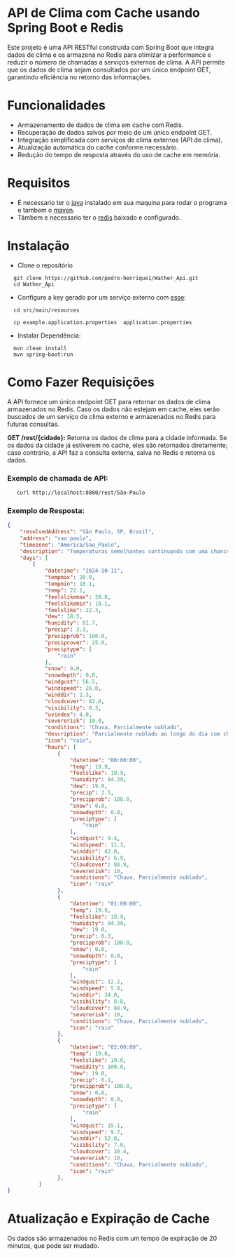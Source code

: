 # API de Clima com Cache usando Spring Boot e Redis

Este projeto é uma API RESTful construída com Spring Boot que integra dados de clima e os armazena no Redis para otimizar a performance e reduzir o número de chamadas a serviços externos de clima. A API permite que os dados de clima sejam consultados por um único endpoint GET, garantindo eficiência no retorno das informações.


# Funcionalidades

- Armazenamento de dados de clima em cache com Redis.
- Recuperação de dados salvos por meio de um único endpoint GET.
- Integração simplificada com serviços de clima externos (API de clima).
- Atualização automática do cache conforme necessário.
- Redução do tempo de resposta através do uso de cache em memória.

# Requisitos 
- É necessario ter o [java](https://www.java.com/download/ie_manual.jsp) instalado em sua maquina para rodar o programa e tambem o [maven](https://maven.apache.org/install.html).
- Támbem e necessario ter o [redis](https://redis.io/docs/latest/operate/oss_and_stack/install/install-redis/) baixado e configurado. 

# Instalação

- Clone o repositório

```git
  git clone https://github.com/pedro-henrique1/Wather_Api.git
  cd Wather_Api
```

- Configure a key gerado por um serviço externo com [esse](https://www.visualcrossing.com/weather-api):

```
  cd src/main/resources
  
  cp example.application.properties  application.properties
```


- Instalar Dependência:

```
  mvn clean install
  mvn spring-boot:run

```


# Como Fazer Requisições
A API fornece um único endpoint GET para retornar os dados de clima armazenados no Redis. Caso os dados não estejam em cache, eles serão buscados de um serviço de clima externo e armazenados no Redis para futuras consultas.

**GET /rest/{cidade}:** Retorna os dados de clima para a cidade informada. Se os dados da cidade já estiverem no cache, eles são retornados diretamente; caso contrário, a API faz a consulta externa, salva no Redis e retorna os dados.

### Exemplo de chamada de API:

```bash
   curl http://localhost:8080/rest/São-Paulo
```


### Exemplo de Resposta:

```json
{
    "resolvedAddress": "São Paulo, SP, Brasil",
    "address": "sao paulo",
    "timezone": "America/Sao_Paulo",
    "description": "Temperaturas semelhantes continuando com uma chance de chuva quarta-feira, quinta-feira & Sexta-feira.",
    "days": [
        {
            "datetime": "2024-10-11",
            "tempmax": 28.0,
            "tempmin": 18.1,
            "temp": 22.1,
            "feelslikemax": 28.8,
            "feelslikemin": 18.1,
            "feelslike": 22.3,
            "dew": 18.5,
            "humidity": 81.7,
            "precip": 3.3,
            "precipprob": 100.0,
            "precipcover": 25.0,
            "preciptype": [
                "rain"
            ],
            "snow": 0.0,
            "snowdepth": 0.0,
            "windgust": 56.5,
            "windspeed": 26.0,
            "winddir": 2.3,
            "cloudcover": 82.0,
            "visibility": 8.3,
            "uvindex": 4.0,
            "severerisk": 10.0,
            "conditions": "Chuva, Parcialmente nublado",
            "description": "Parcialmente nublado ao longo do dia com chuva.",
            "icon": "rain",
            "hours": [
                {
                    "datetime": "00:00:00",
                    "temp": 19.9,
                    "feelslike": 19.9,
                    "humidity": 94.39,
                    "dew": 19.0,
                    "precip": 2.5,
                    "precipprob": 100.0,
                    "snow": 0.0,
                    "snowdepth": 0.0,
                    "preciptype": [
                        "rain"
                    ],
                    "windgust": 9.4,
                    "windspeed": 11.3,
                    "winddir": 42.0,
                    "visibility": 6.9,
                    "cloudcover": 88.9,
                    "severerisk": 10,
                    "conditions": "Chuva, Parcialmente nublado",
                    "icon": "rain"
                },
                {
                    "datetime": "01:00:00",
                    "temp": 19.9,
                    "feelslike": 19.9,
                    "humidity": 94.39,
                    "dew": 19.0,
                    "precip": 0.3,
                    "precipprob": 100.0,
                    "snow": 0.0,
                    "snowdepth": 0.0,
                    "preciptype": [
                        "rain"
                    ],
                    "windgust": 12.2,
                    "windspeed": 5.8,
                    "winddir": 34.0,
                    "visibility": 8.8,
                    "cloudcover": 88.9,
                    "severerisk": 10,
                    "conditions": "Chuva, Parcialmente nublado",
                    "icon": "rain"
                },
                {
                    "datetime": "02:00:00",
                    "temp": 19.0,
                    "feelslike": 19.0,
                    "humidity": 100.0,
                    "dew": 19.0,
                    "precip": 0.1,
                    "precipprob": 100.0,
                    "snow": 0.0,
                    "snowdepth": 0.0,
                    "preciptype": [
                        "rain"
                    ],
                    "windgust": 15.1,
                    "windspeed": 9.7,
                    "winddir": 52.0,
                    "visibility": 7.0,
                    "cloudcover": 30.4,
                    "severerisk": 10,
                    "conditions": "Chuva, Parcialmente nublado",
                    "icon": "rain"
                },
          ]
}
```
# Atualização e Expiração de Cache
Os dados são armazenados no Redis com um tempo de expiração de 20 minutos, que pode ser mudado. 
